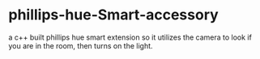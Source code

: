 # phillips-hue-Smart-accessory
 a c++ built phillips hue smart extension so it utilizes the camera to look if you are in the room, then turns on the light.
